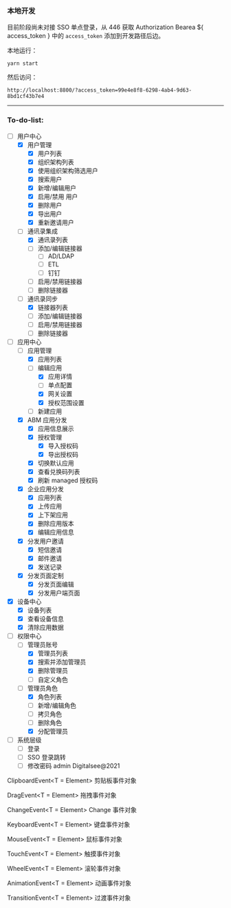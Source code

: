 ### 本地开发

目前阶段尚未对接 SSO 单点登录，从 446 获取 Authorization Bearea ${ access_token } 中的 `access_token` 添加到开发路径后边。

本地运行：

```
yarn start
```

然后访问：

```
http://localhost:8800/?access_token=99e4e8f8-6298-4ab4-9d63-8bd1cf43b7e4
```

---

### To-do-list:

- [ ] 用户中心
  - [x] 用户管理
    - [x] 用户列表
    - [x] 组织架构列表
    - [x] 使用组织架构筛选用户
    - [x] 搜索用户
    - [x] 新增/编辑用户
    - [x] 启用/禁用 用户
    - [x] 删除用户
    - [x] 导出用户
    - [x] 重新邀请用户
  - [ ] 通讯录集成
    - [x] 通讯录列表
    - [ ] 添加/编辑链接器
      - [ ] AD/LDAP
      - [ ] ETL
      - [ ] 钉钉
    - [ ] 启用/禁用链接器
    - [ ] 删除链接器
  - [ ] 通讯录同步
    - [x] 链接器列表
    - [ ] 添加/编辑链接器
    - [ ] 启用/禁用链接器
    - [ ] 删除链接器
- [ ] 应用中心
  - [ ] 应用管理
    - [x] 应用列表
    - [ ] 编辑应用
      - [x] 应用详情
      - [ ] 单点配置
      - [x] 网关设置
      - [x] 授权范围设置
    - [ ] 新建应用
  - [x] ABM 应用分发
    - [x] 应用信息展示
    - [x] 授权管理
      - [x] 导入授权码
      - [x] 导出授权码
    - [x] 切换默认应用
    - [x] 查看兑换码列表
    - [x] 刷新 managed 授权码
  - [x] 企业应用分发
    - [x] 应用列表
    - [x] 上传应用
    - [x] 上下架应用
    - [x] 删除应用版本
    - [x] 编辑应用信息
  - [x] 分发用户邀请
    - [x] 短信邀请
    - [x] 邮件邀请
    - [x] 发送记录
  - [x] 分发页面定制
    - [x] 分发页面编辑
    - [x] 分发用户端页面
- [x] 设备中心
  - [x] 设备列表
  - [x] 查看设备信息
  - [x] 清除应用数据
- [ ] 权限中心
  - [ ] 管理员账号
    - [x] 管理员列表
    - [x] 搜索并添加管理员
    - [x] 删除管理员
    - [ ] 自定义角色
  - [ ] 管理员角色
    - [x] 角色列表
    - [ ] 新增/编辑角色
    - [ ] 拷贝角色
    - [ ] 删除角色
    - [x] 分配管理员
- [ ] 系统层级
  - [ ] 登录
  - [ ] SSO 登录跳转
  - [ ] 修改密码 admin Digitalsee@2021

ClipboardEvent<T = Element> 剪贴板事件对象

DragEvent<T = Element> 拖拽事件对象

ChangeEvent<T = Element> Change 事件对象

KeyboardEvent<T = Element> 键盘事件对象

MouseEvent<T = Element> 鼠标事件对象

TouchEvent<T = Element> 触摸事件对象

WheelEvent<T = Element> 滚轮事件对象

AnimationEvent<T = Element> 动画事件对象

TransitionEvent<T = Element> 过渡事件对象
